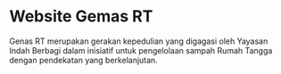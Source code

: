 # Website Gemas RT

Genas RT merupakan gerakan kepedulian yang digagasi oleh Yayasan Indah Berbagi dalam inisiatif untuk pengelolaan sampah Rumah Tangga dengan pendekatan yang berkelanjutan.
